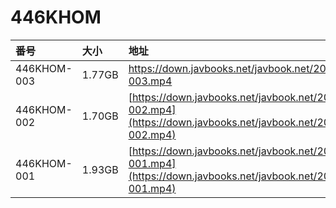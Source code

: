 # 446KHOM

| 番号 | 大小 | 地址 |
| :--- | :--- | :--- |
| 446KHOM-003 | 1.77GB | [https://down.javbooks.net/javbook.net/2020/06/28/446KHOM-003.mp4 ](https://down.javbooks.net/javbook.net/2020/06/28/446KHOM-003.mp4%20) |
| 446KHOM-002 | 1.70GB | [https://down.javbooks.net/javbook.net/2020/06/23/446KHOM-002.mp4](https://down.javbooks.net/javbook.net/2020/06/23/446KHOM-002.mp4) |
| 446KHOM-001 | 1.93GB | [https://down.javbooks.net/javbook.net/2020/06/22/446KHOM-001.mp4](https://down.javbooks.net/javbook.net/2020/06/22/446KHOM-001.mp4) |


